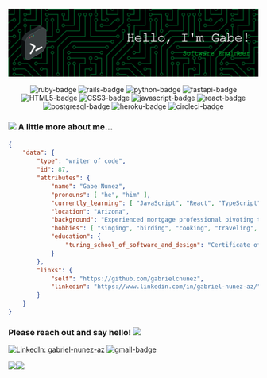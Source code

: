 ![Header](./github-header-image.png)

<div align="center">

![ruby-badge][ruby] ![rails-badge][ruby-rails] ![python-badge][python] ![fastapi-badge][fastapi] ![HTML5-badge][HTML5] ![CSS3-badge][CSS3] ![javascript-badge][javascript] ![react-badge][react] ![postgresql-badge][postgresql] ![heroku-badge][heroku] ![circleci-badge][circleci] <br>
    
</div>

### <img src="https://media.giphy.com/media/VgCDAzcKvsR6OM0uWg/giphy.gif" width="50"> A little more about me...

```json
{
    "data": {
        "type": "writer of code",
        "id": 87,
        "attributes": {
            "name": "Gabe Nunez",
            "pronouns": [ "he", "him" ],
            "currently_learning": [ "JavaScript", "React", "TypeScript", "Docker", "AWS" ],
            "location": "Arizona",
            "background": "Experienced mortgage professional pivoting to software development",
            "hobbies": [ "singing", "birding", "cooking", "traveling", "college sports" ],
            "education": {
                "turing_school_of_software_and_design": "Certificate of Backend Engineering"
            }
        },
        "links": {
            "self": "https://github.com/gabrielcnunez",
            "linkedin": "https://www.linkedin.com/in/gabriel-nunez-az/"
        }
    }
}
``` 

### Please reach out and say hello! <img src="https://raw.githubusercontent.com/aemmadi/aemmadi/master/wave.gif" width="30">

[![LinkedIn: gabriel-nunez-az][linkedin-badge]][LinkedIn]
[![gmail-badge]][Gmail]
<br>

<a href="https://github.com/anuraghazra/github-readme-stats"><img align=center src="https://github-readme-stats.vercel.app/api?username=gabrielcnunez&hide_title=false&hide_border=false&show_icons=true&include_all_commits=true&count_private=true&line_height=22&theme=gotham" /></a><a href="https://github.com/anuraghazra/convoychat"><img height=177 align=center src="https://github-readme-stats.vercel.app/api/top-langs?username=gabrielcnunez&layout=compact&langs_count=8&card_width=320&theme=gotham" /></a>



<!-- LINKS -->

[gmail-badge]: https://img.shields.io/badge/-gabriel.c.nunez@gmail.com-c14438?style=flat&logo=Gmail&logoColor=white
[Gmail]: mailto:gabriel.c.nunez@gmail.com

[linkedin-badge]: https://img.shields.io/badge/Gabriel%20Nunez-%23OpenToWork-green?style=flat&logo=Linkedin&logoColor=black&color=7DE787&labelColor=A5D6FF
[LinkedIn]: https://www.linkedin.com/in/gabriel-nunez-az/

[ruby]: https://img.shields.io/badge/-Ruby-CC0000?style=flat-square&logo=ruby&logoColor=FEFEFE
[ruby-rails]: https://img.shields.io/badge/-Ruby_on_Rails-CC0000?style=flat-square&logo=ruby-on-rails&logoColor=FEFEFE

[HTML5]: https://img.shields.io/badge/-HTML5-E34F26?style=flat-square&logo=html5&logoColor=FEFEFE
[CSS3]: https://img.shields.io/badge/-CSS3-1572B6?style=flat-square&logo=css3&logoColor=FEFEFE

[react]: https://img.shields.io/badge/-ReactJS-61DAFB?logo=react&logoColor=white&style=flat-square
[javascript]: https://img.shields.io/badge/-JavaScript-black?style=flat-square&logo=javascript

[python]: https://img.shields.io/badge/-Python-FFD43B?style=flat-square&logo=python&logoColor=blue
[fastapi]: https://img.shields.io/badge/FastAPI-005571?style=flat-square&logo=fastapi

[postgresql]: https://img.shields.io/badge/PostgreSQL-316192?style=flat-square&logo=postgresql&logoColor=white
[heroku]: https://img.shields.io/badge/-Heroku-430098?style=flat-square&logo=heroku
[circleci]: https://img.shields.io/badge/CircleCI-343434?style=flat-square&logo=circleci&logoColor=white
